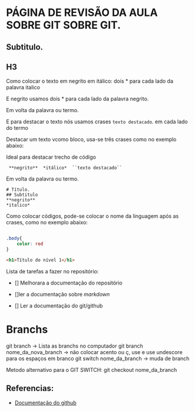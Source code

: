 # PÁGINA DE REVISÃO DA AULA SOBRE GIT SOBRE GIT.

## Subtitulo.

## H3

Como colocar o texto em negrito em itálico: dois * para
cada lado da palavra italico

E negrito usamos dois * para cada lado da palavra negrito.

Em volta da palavra ou termo.

E para destacar o texto nós usamos crases ``texto destacado``. em cada lado do termo 

Destacar um texto vcomo bloco, usa-se três crases como no exemplo abaixo:

Ideal para destacar trecho de código


```
 **negrito**  *itálico*  ``texto destacado``
 ```
Em volta da palavra ou termo.

```
# Título.
## Subtitulo
**negrito**
*italico*
```



 Como colocar códigos, pode-se colocar o nome da linguagem após as crases, como no exemplo abaixo:

 ```css

 .body{
     color: red
 }
 ```

 ```html
 <h1>Título do nível 1</h1>
 ````

 Lista de tarefas a fazer no repositório:

- [] Melhorara a documentação do repositório

- []ler a documentação sobre *markdown*

- [] Ler a documentação do git/github


# Branchs

git branch -> Lista as branchs no computador
git branch nome_da_nova_branch -> não colocar acento ou ç, use e use undescore para os espaços em branco
git switch nome_da_branch -> muda de branch

Metodo alternativo para o GIT SWITCH: git checkout nome_da_branch


 ## Referencias:

 * [Documentação do github](https://docs.github.com/pt/get-started/writing-on-github/getting-started-with-writing-and-formatting-on-github/basic-writing-and-formatting-syntax#headings)

